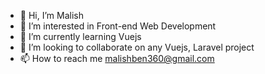 - 👋 Hi, I’m Malish
- 👀 I’m interested in Front-end Web Development
- 🌱 I’m currently learning Vuejs
- 💞️ I’m looking to collaborate on any Vuejs, Laravel project
- 📫 How to reach me malishben360@gmail.com

<!---
malishben360/malishben360 is a ✨ special ✨ repository because its `README.md` (this file) appears on your GitHub profile.
You can click the Preview link to take a look at your changes.
--->
